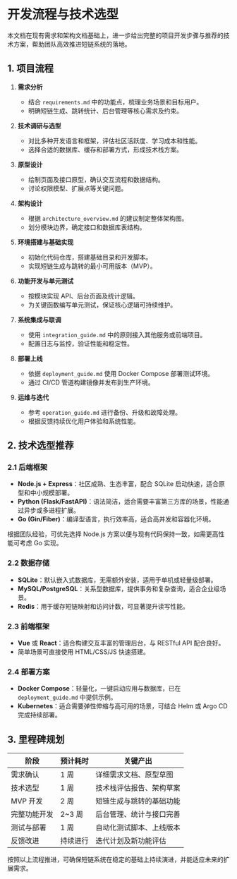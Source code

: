 # 开发流程与技术选型

本文档在现有需求和架构文档基础上，进一步给出完整的项目开发步骤与推荐的技术方案，帮助团队高效推进短链系统的落地。

## 1. 项目流程

1. **需求分析**
   - 结合 `requirements.md` 中的功能点，梳理业务场景和目标用户。
   - 明确短链生成、跳转统计、后台管理等核心需求及约束。

2. **技术调研与选型**
   - 对比多种开发语言和框架，评估社区活跃度、学习成本和性能。
   - 选择合适的数据库、缓存和部署方式，形成技术栈方案。

3. **原型设计**
   - 绘制页面及接口原型，确认交互流程和数据结构。
   - 讨论权限模型、扩展点等关键问题。

4. **架构设计**
   - 根据 `architecture_overview.md` 的建议制定整体架构图。
   - 划分模块边界，确定接口和数据库表结构。

5. **环境搭建与基础实现**
   - 初始化代码仓库，搭建基础目录和开发脚本。
   - 实现短链生成与跳转的最小可用版本（MVP）。

6. **功能开发与单元测试**
   - 按模块实现 API、后台页面及统计逻辑。
   - 为关键函数编写单元测试，保证核心逻辑可持续维护。

7. **系统集成与联调**
   - 使用 `integration_guide.md` 中的原则接入其他服务或前端项目。
   - 配置日志与监控，验证性能和稳定性。

8. **部署上线**
   - 依据 `deployment_guide.md` 使用 Docker Compose 部署测试环境。
   - 通过 CI/CD 管道构建镜像并发布到生产环境。

9. **运维与迭代**
   - 参考 `operation_guide.md` 进行备份、升级和故障处理。
   - 根据反馈持续优化用户体验和系统性能。

## 2. 技术选型推荐

### 2.1 后端框架

- **Node.js + Express**：社区成熟、生态丰富，配合 SQLite 启动快速，适合原型和中小规模部署。
- **Python (Flask/FastAPI)**：语法简洁，适合需要丰富第三方库的场景，性能通过异步或多进程扩展。
- **Go (Gin/Fiber)**：编译型语言，执行效率高，适合高并发和容器化环境。

根据团队经验，可优先选择 Node.js 方案以便与现有代码保持一致，如需更高性能可考虑 Go 实现。

### 2.2 数据存储

- **SQLite**：默认嵌入式数据库，无需额外安装，适用于单机或轻量级部署。
- **MySQL/PostgreSQL**：关系型数据库，提供事务和复杂查询，适合企业级场景。
- **Redis**：用于缓存短链映射和访问计数，可显著提升读写性能。

### 2.3 前端框架

- **Vue** 或 **React**：适合构建交互丰富的管理后台，与 RESTful API 配合良好。
- 简单场景可直接使用 HTML/CSS/JS 快速搭建。

### 2.4 部署方案

- **Docker Compose**：轻量化，一键启动应用与数据库，已在 `deployment_guide.md` 中提供示例。
- **Kubernetes**：适合需要弹性伸缩与高可用的场景，可结合 Helm 或 Argo CD 完成持续部署。

## 3. 里程碑规划

| 阶段         | 预计耗时 | 关键产出                   |
|--------------|---------|----------------------------|
| 需求确认     | 1 周    | 详细需求文档、原型草图      |
| 技术选型     | 1 周    | 技术栈评估报告、架构草案    |
| MVP 开发     | 2 周    | 短链生成与跳转的基础功能    |
| 完整功能开发 | 2~3 周 | 后台管理、统计与接口完善    |
| 测试与部署   | 1 周    | 自动化测试脚本、上线版本    |
| 反馈改进     | 持续进行 | 迭代计划及新功能评估        |

按照以上流程推进，可确保短链系统在稳定的基础上持续演进，并能适应未来的扩展需求。
